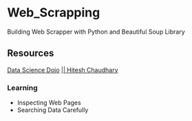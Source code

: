 # Web_Scrapping
Building Web Scrapper with Python and Beautiful Soup Library
## Resources
[Data Science Dojo](https://www.youtube.com/watch?v=XQgXKtPSzUI)
[|| Hitesh Chaudhary](https://www.youtube.com/watch?v=0_VZ7NpVw1Y)
### Learning
* Inspecting Web Pages
* Searching Data Carefully

